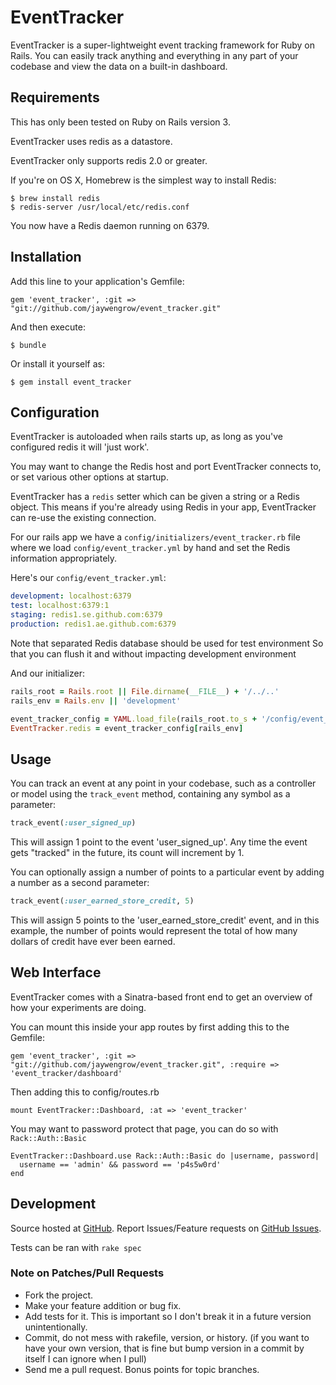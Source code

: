 # EventTracker

EventTracker is a super-lightweight event tracking framework for Ruby on Rails. You can easily track anything and everything in any part of your codebase and view the data on a built-in dashboard.

## Requirements

This has only been tested on Ruby on Rails version 3.

EventTracker uses redis as a datastore.

EventTracker only supports redis 2.0 or greater.

If you're on OS X, Homebrew is the simplest way to install Redis:

    $ brew install redis
    $ redis-server /usr/local/etc/redis.conf

You now have a Redis daemon running on 6379.

## Installation

Add this line to your application's Gemfile:

    gem 'event_tracker', :git => "git://github.com/jaywengrow/event_tracker.git"

And then execute:

    $ bundle

Or install it yourself as:

    $ gem install event_tracker

## Configuration

EventTracker is autoloaded when rails starts up, as long as you've configured redis it will 'just work'.

You may want to change the Redis host and port EventTracker connects to, or set various other options at startup.

EventTracker has a `redis` setter which can be given a string or a Redis
object. This means if you're already using Redis in your app, EventTracker
can re-use the existing connection.

For our rails app we have a `config/initializers/event_tracker.rb` file where
we load `config/event_tracker.yml` by hand and set the Redis information
appropriately.

Here's our `config/event_tracker.yml`:

``` yaml
development: localhost:6379
test: localhost:6379:1
staging: redis1.se.github.com:6379
production: redis1.ae.github.com:6379
```

Note that separated Redis database should be used for test environment
So that you can flush it and without impacting development environment

And our initializer:

``` ruby
rails_root = Rails.root || File.dirname(__FILE__) + '/../..'
rails_env = Rails.env || 'development'

event_tracker_config = YAML.load_file(rails_root.to_s + '/config/event_tracker.yml')
EventTracker.redis = event_tracker_config[rails_env]
```

## Usage

You can track an event at any point in your codebase, such as a controller or model using the `track_event`	method, containing any symbol as a parameter:

``` ruby
track_event(:user_signed_up)
```

This will assign 1 point to the event 'user_signed_up'. Any time the event gets "tracked" in the future, its count will increment by 1.

You can optionally assign a number of points to a particular event by adding a number as a second parameter:

``` ruby
track_event(:user_earned_store_credit, 5)
```

This will assign 5 points to the 'user_earned_store_credit' event, and in this example, the number of points would represent the total of how many dollars of credit have ever been earned.

## Web Interface

EventTracker comes with a Sinatra-based front end to get an overview of how your experiments are doing.

You can mount this inside your app routes by first adding this to the Gemfile:

    gem 'event_tracker', :git => "git://github.com/jaywengrow/event_tracker.git", :require => 'event_tracker/dashboard'

Then adding this to config/routes.rb

    mount EventTracker::Dashboard, :at => 'event_tracker'

You may want to password protect that page, you can do so with `Rack::Auth::Basic`

    EventTracker::Dashboard.use Rack::Auth::Basic do |username, password|
      username == 'admin' && password == 'p4s5w0rd'
    end

## Development

Source hosted at [GitHub](http://github.com/jaywengrow/event_tracker).
Report Issues/Feature requests on [GitHub Issues](http://github.com/jaywengrow/event_tracker/issues).

Tests can be ran with `rake spec`

### Note on Patches/Pull Requests

 * Fork the project.
 * Make your feature addition or bug fix.
 * Add tests for it. This is important so I don't break it in a
   future version unintentionally.
 * Commit, do not mess with rakefile, version, or history.
   (if you want to have your own version, that is fine but bump version in a commit by itself I can ignore when I pull)
 * Send me a pull request. Bonus points for topic branches.
